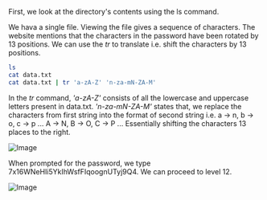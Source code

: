 First, we look at the directory's contents using the ls command. 

We hava a single file. Viewing the file gives a sequence of characters. The website mentions that the characters in the password have been rotated by 13 positions. We can use the *tr* to translate i.e. shift the characters by 13 positions.

```bash 
ls
cat data.txt
cat data.txt | tr 'a-zA-Z' 'n-za-mN-ZA-M'
```
In the *tr* command, *'a-zA-Z'* consists of all the lowercase and uppercase letters present in data.txt. *'n-za-mN-ZA-M'* states that, we replace the characters from first string into the format of second string i.e. a -> n, b -> o, c -> p ... A -> N, B -> O, C -> P ... Essentially shifting the characters 13 places to the right.

![Image](https://github.com/user-attachments/assets/1ccb0f45-0b3a-4a09-8d07-305e734de8cf)

When prompted for the password, we type 7x16WNeHIi5YkIhWsfFIqoognUTyj9Q4. We can proceed to level 12.

![Image](https://github.com/user-attachments/assets/b1bd1ce1-bbaf-43d4-a4a3-aab95dec50d4)